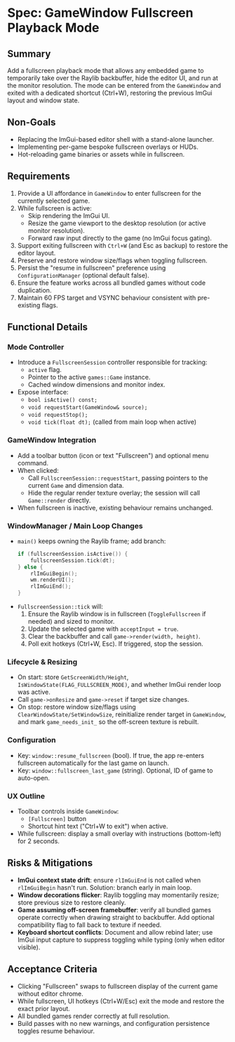 # Spec: GameWindow Fullscreen Playback Mode

## Summary
Add a fullscreen playback mode that allows any embedded game to temporarily take over the Raylib backbuffer, hide the editor UI, and run at the monitor resolution. The mode can be entered from the `GameWindow` and exited with a dedicated shortcut (Ctrl+W), restoring the previous ImGui layout and window state.

## Non-Goals
- Replacing the ImGui-based editor shell with a stand-alone launcher.
- Implementing per-game bespoke fullscreen overlays or HUDs.
- Hot-reloading game binaries or assets while in fullscreen.

## Requirements
1. Provide a UI affordance in `GameWindow` to enter fullscreen for the currently selected game.
2. While fullscreen is active:
   - Skip rendering the ImGui UI.
   - Resize the game viewport to the desktop resolution (or active monitor resolution).
   - Forward raw input directly to the game (no ImGui focus gating).
3. Support exiting fullscreen with `Ctrl+W` (and Esc as backup) to restore the editor layout.
4. Preserve and restore window size/flags when toggling fullscreen.
5. Persist the "resume in fullscreen" preference using `ConfigurationManager` (optional default false).
6. Ensure the feature works across all bundled games without code duplication.
7. Maintain 60 FPS target and VSYNC behaviour consistent with pre-existing flags.

## Functional Details

### Mode Controller
- Introduce a `FullscreenSession` controller responsible for tracking:
  - `active` flag.
  - Pointer to the active `games::Game` instance.
  - Cached window dimensions and monitor index.
- Expose interface:
  - `bool isActive() const;`
  - `void requestStart(GameWindow& source);`
  - `void requestStop();`
  - `void tick(float dt);` (called from main loop when active)

### GameWindow Integration
- Add a toolbar button (icon or text "Fullscreen") and optional menu command.
- When clicked:
  - Call `FullscreenSession::requestStart`, passing pointers to the current `Game` and dimension data.
  - Hide the regular render texture overlay; the session will call `Game::render` directly.
- When fullscreen is inactive, existing behaviour remains unchanged.

### WindowManager / Main Loop Changes
- `main()` keeps owning the Raylib frame; add branch:
  ```cpp
  if (fullscreenSession.isActive()) {
      fullscreenSession.tick(dt);
  } else {
      rlImGuiBegin();
      wm.renderUI();
      rlImGuiEnd();
  }
  ```
- `FullscreenSession::tick` will:
  1. Ensure the Raylib window is in fullscreen (`ToggleFullscreen` if needed) and sized to monitor.
  2. Update the selected game with `acceptInput = true`.
  3. Clear the backbuffer and call `game->render(width, height)`.
  4. Poll exit hotkeys (Ctrl+W, Esc). If triggered, stop the session.

### Lifecycle & Resizing
- On start: store `GetScreenWidth/Height`, `IsWindowState(FLAG_FULLSCREEN_MODE)`, and whether ImGui render loop was active.
- Call `game->onResize` and `game->reset` if target size changes.
- On stop: restore window size/flags using `ClearWindowState/SetWindowSize`, reinitialize render target in `GameWindow`, and mark `game_needs_init_` so the off-screen texture is rebuilt.

### Configuration
- Key: `window::resume_fullscreen` (bool). If true, the app re-enters fullscreen automatically for the last game on launch.
- Key: `window::fullscreen_last_game` (string). Optional, ID of game to auto-open.

### UX Outline
- Toolbar controls inside `GameWindow`:
  - `[Fullscreen]` button
  - Shortcut hint text ("Ctrl+W to exit") when active.
- While fullscreen: display a small overlay with instructions (bottom-left) for 2 seconds.

## Risks & Mitigations
- **ImGui context state drift**: ensure `rlImGuiEnd` is not called when `rlImGuiBegin` hasn't run. Solution: branch early in main loop.
- **Window decorations flicker**: Raylib toggling may momentarily resize; store previous size to restore cleanly.
- **Game assuming off-screen framebuffer**: verify all bundled games operate correctly when drawing straight to backbuffer. Add optional compatibility flag to fall back to texture if needed.
- **Keyboard shortcut conflicts**: Document and allow rebind later; use ImGui input capture to suppress toggling while typing (only when editor visible).

## Acceptance Criteria
- Clicking "Fullscreen" swaps to fullscreen display of the current game without editor chrome.
- While fullscreen, UI hotkeys (Ctrl+W/Esc) exit the mode and restore the exact prior layout.
- All bundled games render correctly at full resolution.
- Build passes with no new warnings, and configuration persistence toggles resume behaviour.

